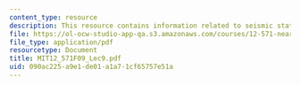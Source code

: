 ```yaml
---
content_type: resource
description: This resource contains information related to seismic statics corrections.
file: https://ol-ocw-studio-app-qa.s3.amazonaws.com/courses/12-571-near-surface-geophysical-imaging-fall-2009/090ac225a9e1de01a1a71cf65757e51a_MIT12_571F09_Lec9.pdf
file_type: application/pdf
resourcetype: Document
title: MIT12_571F09_Lec9.pdf
uid: 090ac225-a9e1-de01-a1a7-1cf65757e51a
---
```


